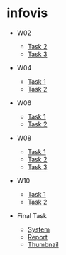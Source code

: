 # infovis

- W02
    - [Task 2](https://tk-ohmori.github.io/infovis/W02/task2.html)
    - [Task 3](https://tk-ohmori.github.io/infovis/W02/task3.html)

- W04
    - [Task 1](https://tk-ohmori.github.io/infovis/W04/task1.html)
    - [Task 2](https://tk-ohmori.github.io/infovis/W04/task2.html)

- W06
    - [Task 1](https://tk-ohmori.github.io/infovis/W06/task1.html)
    - [Task 2](https://tk-ohmori.github.io/infovis/W06/task2.html)

- W08
    - [Task 1](https://tk-ohmori.github.io/infovis/W08/task1.html)
    - [Task 2](https://tk-ohmori.github.io/infovis/W08/task2.html)
    - [Task 3](https://tk-ohmori.github.io/infovis/W08/task3.html)

- W10
    - [Task 1](https://tk-ohmori.github.io/infovis/W10/task1.html)
    - [Task 2](https://tk-ohmori.github.io/infovis/W10/task2.html)

- Final Task
    - [System](https://tk-ohmori.github.io/infovis/FinalTask/system.html)
    - [Report](https://tk-ohmori.github.io/infovis/FinalTask/report.pdf)
    - [Thumbnail](https://tk-ohmori.github.io/infovis/FinalTask/thumbnail.png)